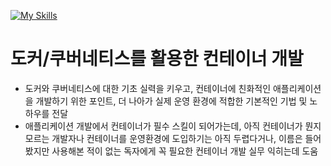 [![My Skills](https://skillicons.dev/icons?i=docker,kubernetes&theme=light)](https://skillicons.dev)

# 도커/쿠버네티스를 활용한 컨테이너 개발
 
- 도커와 쿠버네티스에 대한 기초 실력을 키우고, 컨테이너에 친화적인 애플리케이션을 개발하기 위한 포인트, 더 나아가 실제 운영 환경에 적합한 기본적인 기법 및 노하우를 전달
- 애플리케이션 개발에서 컨테이너가 필수 스킬이 되어가는데, 아직 컨테이너가 뭔지 모르는 개발자나 컨테이너를 운영환경에 도입하기는 아직 두렵다거나, 이름은 들어봤지만 사용해본 적이 없는 독자에게 꼭 필요한 컨테이너 개발 실무 익히는데 도움




